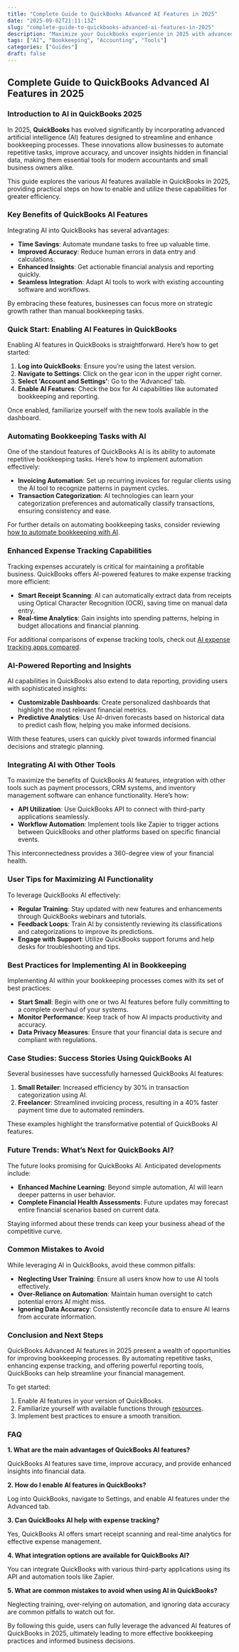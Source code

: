 ```yaml
---
title: "Complete Guide to QuickBooks Advanced AI Features in 2025"
date: "2025-09-02T21:11:13Z"
slug: "complete-guide-to-quickbooks-advanced-ai-features-in-2025"
description: "Maximize your QuickBooks experience in 2025 with advanced AI features. Learn how to enhance efficiency and streamline your bookkeeping tasks."
tags: ["AI", "Bookkeeping", "Accounting", "Tools"]
categories: ["Guides"]
draft: false
---
```


## Complete Guide to QuickBooks Advanced AI Features in 2025

### Introduction to AI in QuickBooks 2025

In 2025, **QuickBooks** has evolved significantly by incorporating advanced artificial intelligence (AI) features designed to streamline and enhance bookkeeping processes. These innovations allow businesses to automate repetitive tasks, improve accuracy, and uncover insights hidden in financial data, making them essential tools for modern accountants and small business owners alike.

This guide explores the various AI features available in QuickBooks in 2025, providing practical steps on how to enable and utilize these capabilities for greater efficiency.

### Key Benefits of QuickBooks AI Features

Integrating AI into QuickBooks has several advantages:

- **Time Savings**: Automate mundane tasks to free up valuable time.
- **Improved Accuracy**: Reduce human errors in data entry and calculations.
- **Enhanced Insights**: Get actionable financial analysis and reporting quickly.
- **Seamless Integration**: Adapt AI tools to work with existing accounting software and workflows.

By embracing these features, businesses can focus more on strategic growth rather than manual bookkeeping tasks.

### Quick Start: Enabling AI Features in QuickBooks

Enabling AI features in QuickBooks is straightforward. Here’s how to get started:

1. **Log into QuickBooks**: Ensure you’re using the latest version.
2. **Navigate to Settings**: Click on the gear icon in the upper right corner.
3. **Select 'Account and Settings'**: Go to the 'Advanced' tab.
4. **Enable AI Features**: Check the box for AI capabilities like automated bookkeeping and reporting.

Once enabled, familiarize yourself with the new tools available in the dashboard.

### Automating Bookkeeping Tasks with AI

One of the standout features of QuickBooks AI is its ability to automate repetitive bookkeeping tasks. Here’s how to implement automation effectively:

- **Invoicing Automation**: Set up recurring invoices for regular clients using the AI tool to recognize patterns in payment cycles.
- **Transaction Categorization**: AI technologies can learn your categorization preferences and automatically classify transactions, ensuring consistency and ease.

For further details on automating bookkeeping tasks, consider reviewing [how to automate bookkeeping with AI](/posts/how-to-automate-bookkeeping-with-ai-quickbooks-receipt-ocr/).

### Enhanced Expense Tracking Capabilities

Tracking expenses accurately is critical for maintaining a profitable business. QuickBooks offers AI-powered features to make expense tracking more efficient:

- **Smart Receipt Scanning**: AI can automatically extract data from receipts using Optical Character Recognition (OCR), saving time on manual data entry.
- **Real-time Analytics**: Gain insights into spending patterns, helping in budget allocations and financial planning.

For additional comparisons of expense tracking tools, check out [AI expense tracking apps compared](/posts/ai-expense-tracking-apps-compared-expensify-vs-zoho-vs-divvy/).

### AI-Powered Reporting and Insights

AI capabilities in QuickBooks also extend to data reporting, providing users with sophisticated insights:

- **Customizable Dashboards**: Create personalized dashboards that highlight the most relevant financial metrics.
- **Predictive Analytics**: Use AI-driven forecasts based on historical data to predict cash flow, helping you make informed decisions.

With these features, users can quickly pivot towards informed financial decisions and strategic planning.

### Integrating AI with Other Tools

To maximize the benefits of QuickBooks AI features, integration with other tools such as payment processors, CRM systems, and inventory management software can enhance functionality. Here’s how:

- **API Utilization**: Use QuickBooks API to connect with third-party applications seamlessly.
- **Workflow Automation**: Implement tools like Zapier to trigger actions between QuickBooks and other platforms based on specific financial events.

This interconnectedness provides a 360-degree view of your financial health.

### User Tips for Maximizing AI Functionality

To leverage QuickBooks AI effectively:

- **Regular Training**: Stay updated with new features and enhancements through QuickBooks webinars and tutorials.
- **Feedback Loops**: Train AI by consistently reviewing its classifications and categorizations to improve its predictions.
- **Engage with Support**: Utilize QuickBooks support forums and help desks for troubleshooting and tips.

### Best Practices for Implementing AI in Bookkeeping

Implementing AI within your bookkeeping processes comes with its set of best practices:

- **Start Small**: Begin with one or two AI features before fully committing to a complete overhaul of your systems.
- **Monitor Performance**: Keep track of how AI impacts productivity and accuracy.
- **Data Privacy Measures**: Ensure that your financial data is secure and compliant with regulations.

### Case Studies: Success Stories Using QuickBooks AI

Several businesses have successfully harnessed QuickBooks AI features:

1. **Small Retailer**: Increased efficiency by 30% in transaction categorization using AI.
2. **Freelancer**: Streamlined invoicing process, resulting in a 40% faster payment time due to automated reminders.

These examples highlight the transformative potential of QuickBooks AI features.

### Future Trends: What’s Next for QuickBooks AI?

The future looks promising for QuickBooks AI. Anticipated developments include:

- **Enhanced Machine Learning**: Beyond simple automation, AI will learn deeper patterns in user behavior.
- **Complete Financial Health Assessments**: Future updates may forecast entire financial scenarios based on current data.

Staying informed about these trends can keep your business ahead of the competitive curve.

### Common Mistakes to Avoid

While leveraging AI in QuickBooks, avoid these common pitfalls:

- **Neglecting User Training**: Ensure all users know how to use AI tools effectively.
- **Over-Reliance on Automation**: Maintain human oversight to catch potential errors AI might miss.
- **Ignoring Data Accuracy**: Consistently reconcile data to ensure AI learns from accurate information.

### Conclusion and Next Steps

QuickBooks Advanced AI features in 2025 present a wealth of opportunities for improving bookkeeping processes. By automating repetitive tasks, enhancing expense tracking, and offering powerful reporting tools, QuickBooks can help streamline your financial management.

To get started:

1. Enable AI features in your version of QuickBooks.
2. Familiarize yourself with available functions through [resources](/posts/best-ai-bookkeeping-tools-for-small-businesses-2025/).
3. Implement best practices to ensure a smooth transition.

### FAQ

**1. What are the main advantages of QuickBooks AI features?**

QuickBooks AI features save time, improve accuracy, and provide enhanced insights into financial data.

**2. How do I enable AI features in QuickBooks?**

Log into QuickBooks, navigate to Settings, and enable AI features under the Advanced tab.

**3. Can QuickBooks AI help with expense tracking?**

Yes, QuickBooks AI offers smart receipt scanning and real-time analytics for effective expense management.

**4. What integration options are available for QuickBooks AI?**

You can integrate QuickBooks with various third-party applications using its API and automation tools like Zapier.

**5. What are common mistakes to avoid when using AI in QuickBooks?**

Neglecting training, over-relying on automation, and ignoring data accuracy are common pitfalls to watch out for.

By following this guide, users can fully leverage the advanced AI features of QuickBooks in 2025, ultimately leading to more effective bookkeeping practices and informed business decisions.
